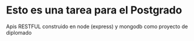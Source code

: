# Esto es una tarea para el Postgrado
Apis RESTFUL construido en node (express) y mongodb como proyecto de diplomado
